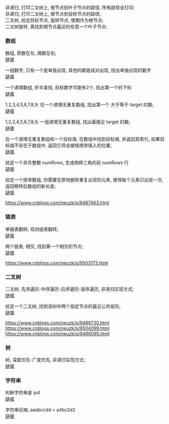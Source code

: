 非递归, 打印二叉树上, 根节点到叶子节点的路径, 所有路径全打印;  
非递归, 打印二叉树上, 根节点到目标节点的路径;  
二叉树, 给定目标节点, 旋转节点, 使期作为根节点;  
二叉树旋转, 离找到根节点最近的任意一个叶子节点;  

### 数组  
数组, 奇数在左, 偶数在右;  
[链接](segment01/a004.md)  

一组数字, 只有一个是单独出现, 其他的都是成对出现, 找出单独出现的数字  
[链接](segment01/a009.md)  

一个递增数组, 折半查找, 目标数字可能有2个, 找出第一个的下标  
[链接](segment01/a006.md)  

1,2,3,4,5,6,7,8,9;  在一个递增无重复数组, 找出第一个 大于等于 target 的数;  
[链接](segment01/a007.md)  

1,2,3,4,5,6,7,8,9;  一组递增无重复数组, 找出最接近 target 的数;  
[链接](segment01/a010.md)  

在一个递增无重复数组和一个目标值, 在数组中找到目标值, 并返回其索引, 如果目标值不存在于数组中, 返回它将会被按顺序插入的位置;  
[链接](segment01/a011.md)  

给定一个非负整数 numRows, 生成杨辉三角的前 numRows 行  
[链接](segment01/a012.md)  

给定一个排序数组, 你需要在原地删除重复出现的元素, 使得每个元素只出现一次, 返回移除后数组的新长度;  
[链接](segment01/a014.md)  

https://www.cnblogs.com/neuzk/p/9487463.html  

### 链表  
单链表翻转;  双向链表翻转;  
[链接](segment01/a008.md)  

两个链表, 相交, 找到第一个相交的节点;  
[链接](segment01/a013.md)  

https://www.cnblogs.com/neuzk/p/9503173.html  

### 二叉树  
二叉树, 先序遍历-中序遍历-后序遍历-层序遍历, 非递归实现方式;  
[链接](segment01/a001.md)  

给定一个二叉树, 找到该树中两个指定节点的最近公共祖先;  
[链接](segment01/a015.md)  

https://www.cnblogs.com/neuzk/p/9486730.html  
https://www.cnblogs.com/neuzk/p/9504099.html   
https://www.cnblogs.com/neuzk/p/9486095.html  


### 树  
树, 深度优先-广度优先, 非递归实现方式;  
[链接](segment01/a002.md)  

###  字符串  
判断字符串是 ip4  
[链接](segment01/a003.md)  

字符串压缩;  aaabccdd = a4bc2d2  
[链接](segment01/a005.md)  



